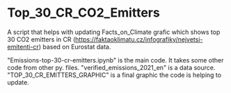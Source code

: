 # Top_30_CR_CO2_Emitters
A script that helps with updating Facts_on_Climate grafic which shows top 30 CO2 emitters in CR (https://faktaoklimatu.cz/infografiky/nejvetsi-emitenti-cr) based on Eurostat data. 

"Emissions-top-30-cr-emitters.ipynb" is the main code. It takes some other code from other py. files. 
"verified_emissions_2021_en" is a data source.
"TOP_30_CR_EMITTERS_GRAPHIC" is a final graphic the code is helping to update.
